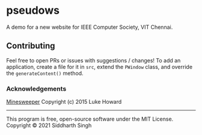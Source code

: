 # pseudows

A demo for a new website for IEEE Computer Society, VIT Chennai.

## Contributing

Feel free to open PRs or issues with suggestions / changes! To add an
application, create a file for it in `src`, extend the `PWindow` class, and
override the `generateContent()` method.

### Acknowledgements

[Minesweeper](https://github.com/binaryluke/Minesweeper) Copyright (c) 2015 Luke
Howard

---

This program is free, open-source software under the MIT License.\
Copyright © 2021 Siddharth Singh
